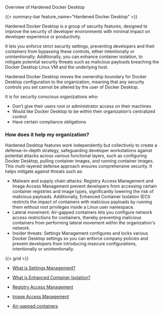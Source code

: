Overview of Hardened Docker Desktop


{{< summary-bar feature_name="Hardened Docker Desktop" >}}

Hardened Docker Desktop is a group of security features, designed to improve the security of developer environments with minimal impact on developer experience or productivity.

It lets you enforce strict security settings, preventing developers and their containers from bypassing these controls, either intentionally or unintentionally. Additionally, you can enhance container isolation, to mitigate potential security threats such as malicious payloads breaching the Docker Desktop Linux VM and the underlying host.

Hardened Docker Desktop moves the ownership boundary for Docker Desktop configuration to the organization, meaning that any security controls you set cannot be altered by the user of Docker Desktop. 

It is for security conscious organizations who:
- Don’t give their users root or administrator access on their machines
- Would like Docker Desktop to be within their organization’s centralized control
- Have certain compliance obligations

### How does it help my organization?

Hardened Desktop features work independently but collectively to create a defense-in-depth strategy, safeguarding developer workstations against potential attacks across various functional layers, such as configuring Docker Desktop, pulling container images, and running container images. This multi-layered defense approach ensures comprehensive security. It helps mitigate against threats such as:

 - Malware and supply chain attacks: Registry Access Management and Image Access Management prevent developers from accessing certain container registries and image types, significantly lowering the risk of malicious payloads. Additionally, Enhanced Container Isolation (ECI) restricts the impact of containers with malicious payloads by running them without root privileges inside a Linux user namespace.
 - Lateral movement: Air-gapped containers lets you configure network access restrictions for containers, thereby preventing malicious containers from performing lateral movement within the organization's network.
 - Insider threats: Settings Management configures and locks various Docker Desktop settings so you can enforce company policies and prevent developers from introducing insecure configurations, intentionally or unintentionally.

{{< grid >}}



- [What is Settings Management?](https://docs.docker.com/enterprise/security/hardened-desktop/settings-management/)

- [What is Enhanced Container Isolation?](https://docs.docker.com/enterprise/security/hardened-desktop/enhanced-container-isolation/)

- [Registry Access Management](https://docs.docker.com/enterprise/security/hardened-desktop/registry-access-management/)

- [Image Access Management](https://docs.docker.com/enterprise/security/hardened-desktop/image-access-management/)

- [Air-gapped containers](https://docs.docker.com/enterprise/security/hardened-desktop/air-gapped-containers/)

